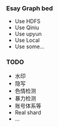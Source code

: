 
### Esay Graph bed

* Use HDFS
* Use Qiniu
* Use upyun
* Use Local
* Use some...


### TODO
* 水印
* 隐写
* 色情检测
* 暴力检测
* 账号体系等
* Real shard 
* ...